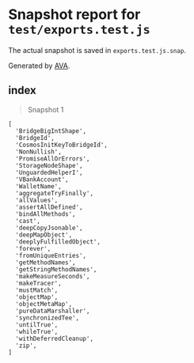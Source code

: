 # Snapshot report for `test/exports.test.js`

The actual snapshot is saved in `exports.test.js.snap`.

Generated by [AVA](https://avajs.dev).

## index

> Snapshot 1

    [
      'BridgeBigIntShape',
      'BridgeId',
      'CosmosInitKeyToBridgeId',
      'NonNullish',
      'PromiseAllOrErrors',
      'StorageNodeShape',
      'UnguardedHelperI',
      'VBankAccount',
      'WalletName',
      'aggregateTryFinally',
      'allValues',
      'assertAllDefined',
      'bindAllMethods',
      'cast',
      'deepCopyJsonable',
      'deepMapObject',
      'deeplyFulfilledObject',
      'forever',
      'fromUniqueEntries',
      'getMethodNames',
      'getStringMethodNames',
      'makeMeasureSeconds',
      'makeTracer',
      'mustMatch',
      'objectMap',
      'objectMetaMap',
      'pureDataMarshaller',
      'synchronizedTee',
      'untilTrue',
      'whileTrue',
      'withDeferredCleanup',
      'zip',
    ]
